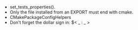 - set_tests_properties().
- Only the file installed from an EXPORT must end with cmake. 
- CMakePackageConfigHelpers
- Don't forget the dollar sign in: $< _ : _ >